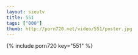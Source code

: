 ```yaml
--- 
layout: sieutv
title: 551
tags: ["000"]
thumb: http://porn720.net/video/551/poster.jpg
---
```

{% include porn720 key="551" %} 
